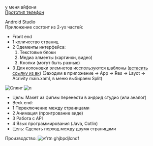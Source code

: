 у меня айфони  
[Прототип телефон](https://www.figma.com/file/RAznL3D3H6Ku3rZ7518mFZ/Restaurant-Application-UI-Interface-(Community)?type=design&node-id=0-1&mode=design&t=4w2jhslIipPIg0tx-0)  

  
Android Studio  
Приложение состоит из 2-ух частей:
- Front end
- 1 количество страниц
- 2 Эдементы интерфейса:
  1. Текстовые блоки
  2. Медиа элменты (картинки, видео)
  3. Кнопки (могут быть разные)
 - 3 Для копоновки элемнетов исспользуются шаблоны ([встасить ссылку из вк](https://habr.com/ru/companies/skbkontur/articles/524518/)) (Заходим в приложение -> App -> Res -> Layot -> Acrivity main.xaml, в меню выбираем Split)

  ![Сплит](https://github.com/Katya6589/semester5/assets/113089569/fb4d79af-e13d-403c-8dc9-8a2ead21da38)
![п](https://github.com/Katya6589/semester5/assets/113089569/612a019e-892b-47ee-b4ca-fd9b95e919ae)

 - Цель: Макет из фигмы перенести в андоид студио (или аналог)       
 - Beck end:
 - 1 Переключение между страницами
 - 2 Анимация (проигрование виде)
 - 3 Работа с API
 - 4 Язык программирования (Java, Cotlin)
 - Цель: Сделать перход между двумя страницами 
   
Производство:
![vfrtn ghjbpdjlcndf](https://github.com/Katya6589/semester5/assets/113089569/46e85780-77cd-42ba-8d1f-5a10b0fea10e)
